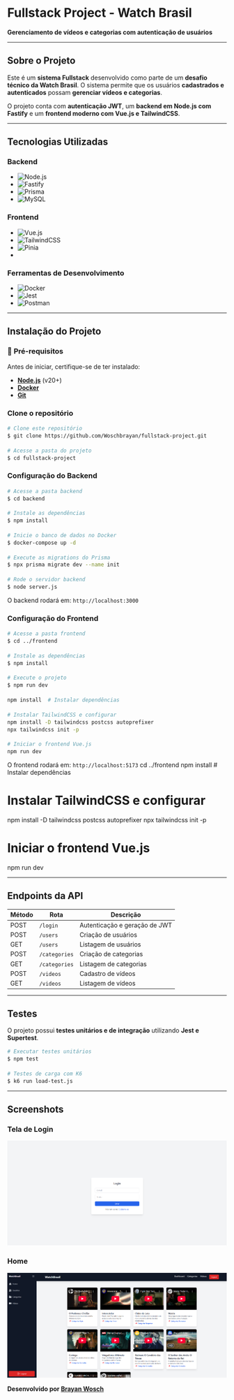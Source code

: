 # Fullstack Project - Watch Brasil

 **Gerenciamento de vídeos e categorias com autenticação de usuários**

---

## Sobre o Projeto

Este é um **sistema Fullstack** desenvolvido como parte de um **desafio técnico da Watch Brasil**. O sistema permite que os usuários **cadastrados e autenticados** possam **gerenciar vídeos e categorias**.

O projeto conta com **autenticação JWT**, um **backend em Node.js com Fastify** e um **frontend moderno com Vue.js e TailwindCSS**.

---

## Tecnologias Utilizadas

### Backend
- ![Node.js](https://img.shields.io/badge/Node.js-339933?style=for-the-badge&logo=node.js&logoColor=white)
- ![Fastify](https://img.shields.io/badge/Fastify-000000?style=for-the-badge&logo=fastify&logoColor=white)
- ![Prisma](https://img.shields.io/badge/Prisma-2D3748?style=for-the-badge&logo=prisma&logoColor=white)
- ![MySQL](https://img.shields.io/badge/MySQL-4479A1?style=for-the-badge&logo=mysql&logoColor=white)

### Frontend
- ![Vue.js](https://img.shields.io/badge/Vue.js-4FC08D?style=for-the-badge&logo=vue.js&logoColor=white)
- ![TailwindCSS](https://img.shields.io/badge/TailwindCSS-38B2AC?style=for-the-badge&logo=tailwind-css&logoColor=white)
- ![Pinia](https://img.shields.io/badge/Pinia-F6B93B?style=for-the-badge&logo=vue.js&logoColor=white)
- 

### Ferramentas de Desenvolvimento
- ![Docker](https://img.shields.io/badge/Docker-2496ED?style=for-the-badge&logo=docker&logoColor=white)
- ![Jest](https://img.shields.io/badge/Jest-C21325?style=for-the-badge&logo=jest&logoColor=white)
- ![Postman](https://img.shields.io/badge/Postman-FF6C37?style=for-the-badge&logo=postman&logoColor=white)

---

## Instalação do Projeto

### 🔹 **Pré-requisitos**
Antes de iniciar, certifique-se de ter instalado:
- **[Node.js](https://nodejs.org/en/download/)** (v20+)
- **[Docker](https://www.docker.com/get-started)**
- **[Git](https://git-scm.com/)**

### **Clone o repositório**
```bash
# Clone este repositório
$ git clone https://github.com/Woschbrayan/fullstack-project.git

# Acesse a pasta do projeto
$ cd fullstack-project
```

### **Configuração do Backend**
```bash
# Acesse a pasta backend
$ cd backend

# Instale as dependências
$ npm install

# Inicie o banco de dados no Docker
$ docker-compose up -d

# Execute as migrations do Prisma
$ npx prisma migrate dev --name init

# Rode o servidor backend
$ node server.js
```
O backend rodará em: `http://localhost:3000`

### **Configuração do Frontend**
```bash
# Acesse a pasta frontend
$ cd ../frontend

# Instale as dependências
$ npm install

# Execute o projeto
$ npm run dev

npm install  # Instalar dependências

# Instalar TailwindCSS e configurar
npm install -D tailwindcss postcss autoprefixer
npx tailwindcss init -p

# Iniciar o frontend Vue.js
npm run dev
```
O frontend rodará em: `http://localhost:5173`
cd ../frontend
npm install  # Instalar dependências

# Instalar TailwindCSS e configurar
npm install -D tailwindcss postcss autoprefixer
npx tailwindcss init -p

# Iniciar o frontend Vue.js
npm run dev

---

## Endpoints da API

| Método | Rota           | Descrição                        |
|--------|---------------|--------------------------------|
| POST   | `/login`      | Autenticação e geração de JWT |
| POST   | `/users`      | Criação de usuários           |
| GET    | `/users`      | Listagem de usuários          |
| POST   | `/categories` | Criação de categorias         |
| GET    | `/categories` | Listagem de categorias        |
| POST   | `/videos`     | Cadastro de vídeos            |
| GET    | `/videos`     | Listagem de vídeos            |

---

## Testes
O projeto possui **testes unitários e de integração** utilizando **Jest e Supertest**.

```bash
# Executar testes unitários
$ npm test

# Testes de carga com K6
$ k6 run load-test.js


```

---
## Screenshots

### Tela de Login
![Tela de Login](docs/images/login_screen.png)

### Home
![Dashboard](docs/images/home_screen.png)


**Desenvolvido por [Brayan Wosch](https://github.com/Woschbrayan)**
